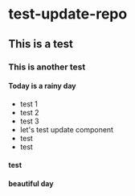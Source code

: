# test-update-repo
## This is a test
### This is another test
#### Today is a rainy day

- test 1
- test 2
- test 3
- let's test update component
- test
- test

#### test

#### beautiful day
